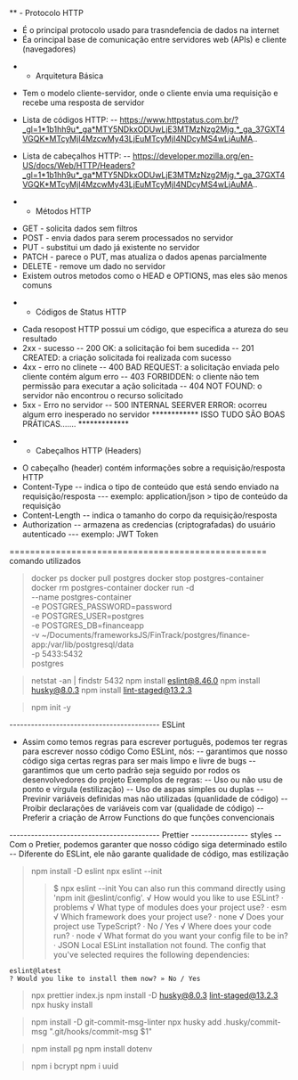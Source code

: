 ** - Protocolo HTTP
- É o principal protocolo usado para trasndefencia de dados na internet
- Éa orincipal base de comunicação entre servidores web (APIs) e cliente (navegadores)
* - Arquitetura Básica
- Tem o modelo cliente-servidor, onde o cliente envia uma requisição e recebe uma resposta de servidor
- Lista de códigos HTTP:
-- https://www.httpstatus.com.br/?_gl=1*1b1hh9u*_ga*MTY5NDkxODUwLjE3MTMzNzg2Mjg.*_ga_37GXT4VGQK*MTcyMjI4MzcwMy43LjEuMTcyMjI4NDcyMS4wLjAuMA..

- Lista de cabeçalhos HTTP:
-- https://developer.mozilla.org/en-US/docs/Web/HTTP/Headers?_gl=1*1b1hh9u*_ga*MTY5NDkxODUwLjE3MTMzNzg2Mjg.*_ga_37GXT4VGQK*MTcyMjI4MzcwMy43LjEuMTcyMjI4NDcyMS4wLjAuMA..

* - Métodos HTTP
- GET - solicita dados sem filtros
- POST - envia dados para serem processados no servidor
- PUT - substitui um dado já existente no servidor
- PATCH - parece o PUT, mas atualiza o dados apenas parcialmente
- DELETE - remove um dado no servidor
- Existem outros metodos como o HEAD e OPTIONS, mas eles são menos comuns
* - Códigos de Status HTTP
- Cada resopost HTTP possui um código, que especifica a atureza do seu resultado
- 2xx - sucesso
-- 200 OK: a solicitação foi bem sucedida
-- 201 CREATED: a criação solicitada foi realizada com sucesso
- 4xx - erro no clinete
-- 400 BAD REQUEST: a solicitação enviada pelo cliente contém algum erro
-- 403 FORBIDDEN: o cliente não tem permissão para executar a ação solicitada
-- 404 NOT FOUND: o servidor não encontrou o recurso solicitado
- 5xx - Erro no servidor
-- 500 INTERNAL SEERVER ERROR: ocorreu algum erro inesperado no servidor
************ ISSO TUDO SÃO BOAS PRÁTICAS....... *************

* - Cabeçalhos HTTP (Headers)
- O cabeçalho (header) contém informações sobre a requisição/resposta HTTP
- Content-Type
-- indica o tipo de conteúdo que está sendo enviado na requisição/resposta
--- exemplo: application/json > tipo de conteúdo da requisição
- Content-Length
-- indica o tamanho do corpo da requisição/resposta
- Authorization
-- armazena as credencias (criptografadas) do usuário autenticado
--- exemplo: JWT Token

================================================== comando utilizados
> docker ps
> docker pull postgres
> docker stop postgres-container
> docker rm postgres-container
> docker run -d \
  --name postgres-container \
  -e POSTGRES_PASSWORD=password \
  -e POSTGRES_USER=postgres \
  -e POSTGRES_DB=financeapp \
  -v ~/Documents/frameworksJS/FinTrack/postgres/finance-app:/var/lib/postgresql/data \
  -p 5433:5432 \
  postgres

> netstat -an | findstr 5432
> npm install eslint@8.46.0
> npm install husky@8.0.3
> npm install lint-staged@13.2.3

> npm init -y

------------------------------------------ ESLint
- Assim como temos regras para escrever português, podemos ter regras para escrever nosso código
Como ESLint, nós:
-- garantimos que nosso código siga certas regras para ser mais limpo e livre de bugs
-- garantimos que um certo padrão seja seguido por rodos os desenvolvedores do projeto
Exemplos de regras:
-- Uso ou não usu de ponto e vírgula (estilização)
-- Uso de aspas simples ou duplas
-- Previnir variáveis definidas mas não utilizadas (quanlidade de código)
-- Proibir declarações de variáveis com var (qualidade de código)
-- Preferir a criação de Arrow Functions do que funções convencionais


------------------------------------------ Prettier
---------------- styles
-- Com o Pretier, podemos garanter que nosso código siga determinado estilo
-- Diferente do ESLint, ele não garante qualidade de código, mas estilização


> npm install -D eslint
> npx eslint --init
>>$ npx eslint --init
    You can also run this command directly using 'npm init @eslint/config'.
    √ How would you like to use ESLint? · problems
    √ What type of modules does your project use? · esm
    √ Which framework does your project use? · none
    √ Does your project use TypeScript? · No / Yes
    √ Where does your code run? · node
    √ What format do you want your config file to be in? · JSON
    Local ESLint installation not found.
    The config that you've selected requires the following dependencies:

    eslint@latest
    ? Would you like to install them now? » No / Yes

> npx prettier index.js
> npm install -D husky@8.0.3 lint-staged@13.2.3
> npx husky install

> npm install -D git-commit-msg-linter
> npx husky add .husky/commit-msg ".git/hooks/commit-msg \$1"

> npm install pg
> npm install dotenv

> npm i bcrypt
> npm i uuid